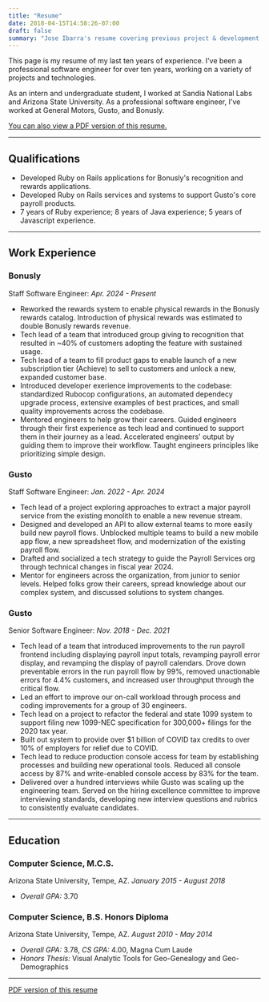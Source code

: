 ```yaml
---
title: "Resume"
date: 2018-04-15T14:58:26-07:00
draft: false
summary: "Jose Ibarra's resume covering previous project & development experience, publications, education, work experience, and strengths."
---
```


This page is my resume of my last ten years of experience. I've been a professional software engineer for over ten years, working on a variety of projects and technologies.

As an intern and undergraduate student, I worked at Sandia National Labs and Arizona State University. As a professional software engineer, I've worked at General Motors, Gusto, and Bonusly.

[You can also view a PDF version of this resume.](/static/pdf/Jose%20Ibarra%20Resume.pdf)

---
## Qualifications

* Developed Ruby on Rails applications for Bonusly's recognition and rewards applications.
* Developed Ruby on Rails services and systems to support Gusto's core payroll products.
* 7 years of Ruby experience; 8 years of Java experience; 5 years of Javascript experience.

---
## Work Experience

### Bonusly

Staff Software Engineer: *Apr. 2024 - Present*

* Reworked the rewards system to enable physical rewards in the Bonusly rewards catalog. Introduction of physical rewards was estimated to double Bonusly rewards revenue.
* Tech lead of a team that introduced group giving to recognition that resulted in ~40% of customers adopting the feature with sustained usage.
* Tech lead of a team to fill product gaps to enable launch of a new subscription tier (Achieve) to sell to customers and unlock a new, expanded customer base.
* Introduced developer exerience improvements to the codebase: standardized Rubocop configurations, an automated dependecy upgrade process, extensive examples of best practices, and small quality improvements across the codebase.
* Mentored engineers to help grow their careers. Guided engineers through their first experience as tech lead and continued to support them in their journey as a lead. Accelerated engineers' output by guiding them to improve their workflow. Taught engineers principles like prioritizing simple design.

### Gusto

Staff Software Engineer: *Jan. 2022 - Apr. 2024*

* Tech lead of a project exploring approaches to extract a major payroll service from the existing monolith to enable a new revenue stream.
* Designed and developed an API to allow external teams to more easily build new payroll flows. Unblocked multiple teams to build a new mobile app flow, a new spreadsheet flow, and modernization of the existing payroll flow.
* Drafted and socialized a tech strategy to guide the Payroll Services org through technical changes in fiscal year 2024.
* Mentor for engineers across the organization, from junior to senior levels. Helped folks grow their careers, spread knowledge about our complex system, and discussed solutions to system changes.


### Gusto

Senior Software Engineer: *Nov. 2018 - Dec. 2021*

* Tech lead of a team that introduced improvements to the run payroll frontend including displaying payroll input totals, revamping payroll error display, and revamping the display of payroll calendars. Drove down preventable errors in the run payroll flow by 99%, removed unactionable errors for 4.4% customers, and increased user throughput through the critical flow.
* Led an effort to improve our on-call workload through process and coding improvements for a group of 30 engineers.
* Tech lead on a project to refactor the federal and state 1099 system to support filing new 1099-NEC specification for 300,000+ filings for the 2020 tax year.
* Built out system to provide over \$1 billion of COVID tax credits to over 10% of employers for relief due to COVID.
* Tech lead to reduce production console access for team by establishing processes and building new operational tools. Reduced all console access by 87% and write-enabled console access by 83% for the team.
* Delivered over a hundred interviews while Gusto was scaling up the engineering team. Served on the hiring excellence committee to improve interviewing standards, developing new interview questions and rubrics to consistently evaluate candidates.

---
## Education

### Computer Science, M.C.S.

Arizona State University, Tempe, AZ. *January 2015 - August 2018*

* *Overall GPA:* 3.70

### Computer Science, B.S. Honors Diploma

Arizona State University, Tempe, AZ. *August 2010 - May 2014*

* *Overall GPA:* 3.78, *CS GPA:* 4.00, Magna Cum Laude
* *Honors Thesis:* Visual Analytic Tools for Geo-Genealogy and Geo-Demographics

---

[PDF version of this resume](/static/pdf/Jose%20Ibarra%20Resume.pdf)

